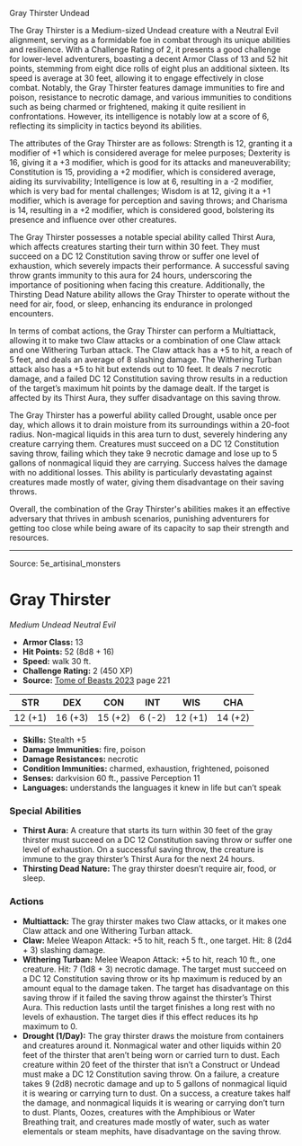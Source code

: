 <MonsterName/>Gray Thirster</MonsterName>
<CreatureType/>Undead</CreatureType>

<summary>The Gray Thirster is a Medium-sized Undead creature with a Neutral Evil alignment, serving as a formidable foe in combat through its unique abilities and resilience. With a Challenge Rating of 2, it presents a good challenge for lower-level adventurers, boasting a decent Armor Class of 13 and 52 hit points, stemming from eight dice rolls of eight plus an additional sixteen. Its speed is average at 30 feet, allowing it to engage effectively in close combat. Notably, the Gray Thirster features damage immunities to fire and poison, resistance to necrotic damage, and various immunities to conditions such as being charmed or frightened, making it quite resilient in confrontations. However, its intelligence is notably low at a score of 6, reflecting its simplicity in tactics beyond its abilities.</summary>

<detail>

The attributes of the Gray Thirster are as follows: Strength is 12, granting it a modifier of +1 which is considered average for melee purposes; Dexterity is 16, giving it a +3 modifier, which is good for its attacks and maneuverability; Constitution is 15, providing a +2 modifier, which is considered average, aiding its survivability; Intelligence is low at 6, resulting in a -2 modifier, which is very bad for mental challenges; Wisdom is at 12, giving it a +1 modifier, which is average for perception and saving throws; and Charisma is 14, resulting in a +2 modifier, which is considered good, bolstering its presence and influence over other creatures.

The Gray Thirster possesses a notable special ability called Thirst Aura, which affects creatures starting their turn within 30 feet. They must succeed on a DC 12 Constitution saving throw or suffer one level of exhaustion, which severely impacts their performance. A successful saving throw grants immunity to this aura for 24 hours, underscoring the importance of positioning when facing this creature. Additionally, the Thirsting Dead Nature ability allows the Gray Thirster to operate without the need for air, food, or sleep, enhancing its endurance in prolonged encounters.

In terms of combat actions, the Gray Thirster can perform a Multiattack, allowing it to make two Claw attacks or a combination of one Claw attack and one Withering Turban attack. The Claw attack has a +5 to hit, a reach of 5 feet, and deals an average of 8 slashing damage. The Withering Turban attack also has a +5 to hit but extends out to 10 feet. It deals 7 necrotic damage, and a failed DC 12 Constitution saving throw results in a reduction of the target’s maximum hit points by the damage dealt. If the target is affected by its Thirst Aura, they suffer disadvantage on this saving throw.

The Gray Thirster has a powerful ability called Drought, usable once per day, which allows it to drain moisture from its surroundings within a 20-foot radius. Non-magical liquids in this area turn to dust, severely hindering any creature carrying them. Creatures must succeed on a DC 12 Constitution saving throw, failing which they take 9 necrotic damage and lose up to 5 gallons of nonmagical liquid they are carrying. Success halves the damage with no additional losses. This ability is particularly devastating against creatures made mostly of water, giving them disadvantage on their saving throws.

Overall, the combination of the Gray Thirster's abilities makes it an effective adversary that thrives in ambush scenarios, punishing adventurers for getting too close while being aware of its capacity to sap their strength and resources.</detail>



---

Source: 5e_artisinal_monsters

# Gray Thirster

*Medium* *Undead* *Neutral Evil*

- **Armor Class:** 13
- **Hit Points:** 52 (8d8 + 16)
- **Speed:** walk 30 ft.
- **Challenge Rating:** 2 (450 XP)
- **Source:** [Tome of Beasts 2023](https://koboldpress.com/kpstore/product/tome-of-beasts-1-2023-edition/) page 221

| STR | DEX | CON | INT | WIS | CHA |
| --- | --- | --- | --- | --- | --- |
| 12 (+1) | 16 (+3) | 15 (+2) | 6 (-2) | 12 (+1) | 14 (+2) |

- **Skills:** Stealth +5
- **Damage Immunities:** fire, poison
- **Damage Resistances:** necrotic
- **Condition Immunities:** charmed, exhaustion, frightened, poisoned
- **Senses:** darkvision 60 ft., passive Perception 11
- **Languages:** understands the languages it knew in life but can’t speak

### Special Abilities

- **Thirst Aura:** A creature that starts its turn within 30 feet of the gray thirster must succeed on a DC 12 Constitution saving throw or suffer one level of exhaustion. On a successful saving throw, the creature is immune to the gray thirster’s Thirst Aura for the next 24 hours.
- **Thirsting Dead Nature:** The gray thirster doesn’t require air, food, or sleep.

### Actions

- **Multiattack:** The gray thirster makes two Claw attacks, or it makes one Claw attack and one Withering Turban attack.
- **Claw:** Melee Weapon Attack: +5 to hit, reach 5 ft., one target. Hit: 8 (2d4 + 3) slashing damage.
- **Withering Turban:** Melee Weapon Attack: +5 to hit, reach 10 ft., one creature. Hit: 7 (1d8 + 3) necrotic damage. The target must succeed on a DC 12 Constitution saving throw or its hp maximum is reduced by an amount equal to the damage taken. The target has disadvantage on this saving throw if it failed the saving throw against the thirster’s Thirst Aura. This reduction lasts until the target finishes a long rest with no levels of exhaustion. The target dies if this effect reduces its hp maximum to 0.
- **Drought (1/Day):** The gray thirster draws the moisture from containers and creatures around it. Nonmagical water and other liquids within 20 feet of the thirster that aren’t being worn or carried turn to dust. Each creature within 20 feet of the thirster that isn’t a Construct or Undead must make a DC 12 Constitution saving throw. On a failure, a creature takes 9 (2d8) necrotic damage and up to 5 gallons of nonmagical liquid it is wearing or carrying turn to dust. On a success, a creature takes half the damage, and nonmagical liquids it is wearing or carrying don’t turn to dust. Plants, Oozes, creatures with the Amphibious or Water Breathing trait, and creatures made mostly of water, such as water elementals or steam mephits, have disadvantage on the saving throw.


